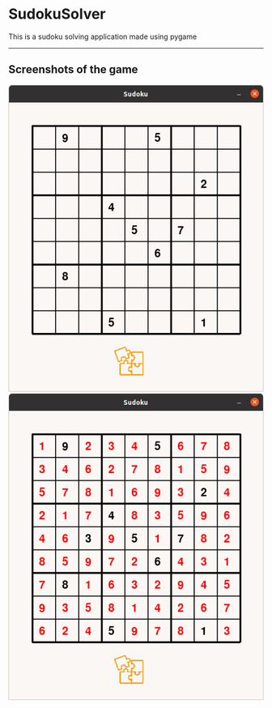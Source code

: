 # SudokuSolver
This is a sudoku solving application made using pygame

<hr>

## Screenshots of the game

<img src = "Demo/Screenshot from 2022-06-21 21-52-48.png">
<img src = "Demo/Screenshot from 2022-06-21 21-51-59.png">

